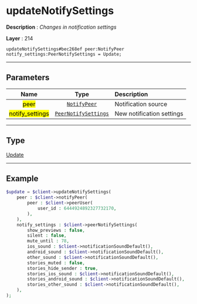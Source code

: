 # updateNotifySettings

**Description** : *Changes in notification settings*

**Layer** : 214

```tl
updateNotifySettings#bec268ef peer:NotifyPeer notify_settings:PeerNotifySettings = Update;
```

---

## Parameters

| Name | Type | Description |
| :---: | :---: | :--- |
| <mark>peer</mark> | [`NotifyPeer`](type/NotifyPeer) | Notification source |
| <mark>notify_settings</mark> | [`PeerNotifySettings`](type/PeerNotifySettings) | New notification settings |

---

## Type

[Update](type/Update)

---

## Example

```php
$update = $client->updateNotifySettings(
	peer : $client->notifyPeer(
		peer : $client->peerUser(
			user_id : 6444924892327732170,
		),
	),
	notify_settings : $client->peerNotifySettings(
		show_previews : false,
		silent : false,
		mute_until : 78,
		ios_sound : $client->notificationSoundDefault(),
		android_sound : $client->notificationSoundDefault(),
		other_sound : $client->notificationSoundDefault(),
		stories_muted : false,
		stories_hide_sender : true,
		stories_ios_sound : $client->notificationSoundDefault(),
		stories_android_sound : $client->notificationSoundDefault(),
		stories_other_sound : $client->notificationSoundDefault(),
	),
);
```